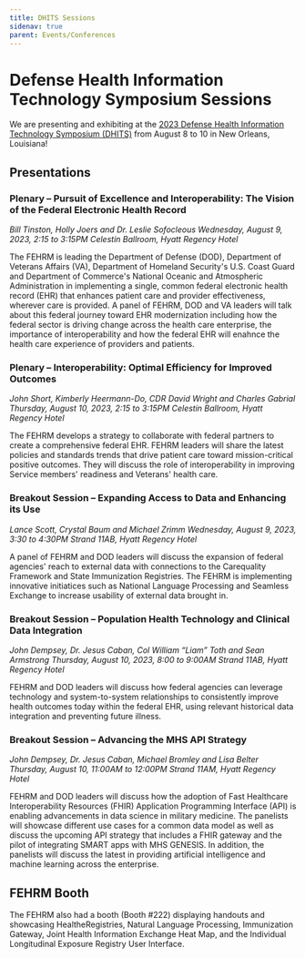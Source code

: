 ```yaml
---
title: DHITS Sessions
sidenav: true
parent: Events/Conferences
---
```

# Defense Health Information Technology Symposium Sessions

We are presenting and exhibiting at the [2023 Defense Health Information Technology Symposium (DHITS)](https://web.cvent.com/event/1bd7842e-0986-42dd-9947-61375648bf2e/summary) from August 8 to 10 in New Orleans, Louisiana!

## Presentations

### Plenary – Pursuit of Excellence and Interoperability: The Vision of the Federal Electronic Health Record

_Bill Tinston, Holly Joers and Dr. Leslie Sofocleous
Wednesday, August 9, 2023, 2:15 to 3:15PM
Celestin Ballroom, Hyatt Regency Hotel_

The FEHRM is leading the Department of Defense (DOD), Department of Veterans Affairs (VA), Department of Homeland Security's U.S. Coast Guard and Department of Commerce's National Oceanic and Atmospheric Administration in implementing a single, common federal electronic health record (EHR) that enhances patient care and provider effectiveness, wherever care is provided. A panel of FEHRM, DOD and VA leaders will talk about this federal journey toward EHR modernization including how the federal sector is driving change across the health care enterprise, the importance of interoperability and how the federal EHR will enahnce the health care experience of providers and patients.

### Plenary – Interoperability: Optimal Efficiency for Improved Outcomes

_John Short, Kimberly Heermann-Do, CDR David Wright and Charles Gabrial
Thursday, August 10, 2023, 2:15 to 3:15PM
Celestin Ballroom, Hyatt Regency Hotel_

The FEHRM develops a strategy to collaborate with federal partners to create a comprehensive federal EHR. FEHRM leaders will share the latest policies and standards trends that drive patient care toward mission-critical positive outcomes. They will discuss the role of interoperability in improving Service members' readiness and Veterans' health care.

### Breakout Session – Expanding Access to Data and Enhancing its Use

_Lance Scott, Crystal Baum and Michael Zrimm
Wednesday, August 9, 2023, 3:30 to 4:30PM
Strand 11AB, Hyatt Regency Hotel_

A panel of FEHRM and DOD leaders will discuss the expansion of federal agencies' reach to external data with connections to the Carequality Framework and State Immunization Registries. The FEHRM is implementing innovative initiatices such as National Language Processing and Seamless Exchange to increase usability of external data brought in.

### Breakout Session – Population Health Technology and Clinical Data Integration

_John Dempsey, Dr. Jesus Caban, Col William “Liam” Toth and Sean Armstrong
Thursday, August 10, 2023, 8:00 to 9:00AM
Strand 11AB, Hyatt Regency Hotel_

FEHRM and DOD leaders will discuss how federal agencies can leverage technology and system-to-system relationships to consistently improve health outcomes today within the federal EHR, using relevant historical data integration and preventing future illness.

### Breakout Session – Advancing the MHS API Strategy

_John Dempsey, Dr. Jesus Caban, Michael Bromley and Lisa Belter
Thursday, August 10, 11:00AM to 12:00PM
Strand 11AM, Hyatt Regency Hotel_

FEHRM and DOD leaders will discuss how the adoption of Fast Healthcare Interoperability Resources (FHIR) Application Programming Interface (API) is enabling advancements in data science in military medicine. The panelists will showcase different use cases for a common data model as well as discuss the upcoming API strategy that includes a FHIR gateway and the pilot of integrating SMART apps with MHS GENESIS. In addition, the panelists will discuss the latest in providing artificial intelligence and machine learning across the enterprise.

## FEHRM Booth

The FEHRM also had a booth (Booth #222) displaying handouts and showcasing HealtheRegistries, Natural Language Processing, Immunization Gateway, Joint Health Information Exchange Heat Map, and the Individual Longitudinal Exposure Registry User Interface.

